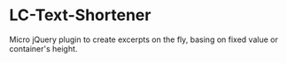 # LC-Text-Shortener
Micro jQuery plugin to create excerpts on the fly, basing on fixed value or container's height. 
